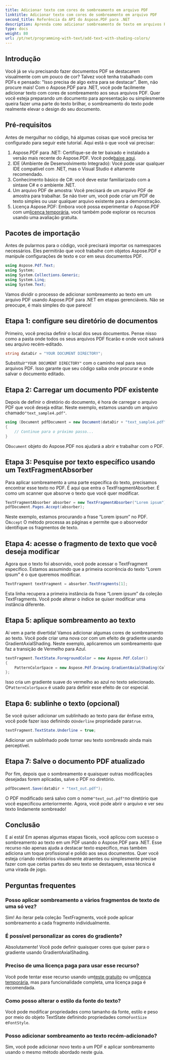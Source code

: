 ```yaml
---
title: Adicionar texto com cores de sombreamento em arquivo PDF
linktitle: Adicionar texto com cores de sombreamento em arquivo PDF
second_title: Referência da API do Aspose.PDF para .NET
description: Aprenda como adicionar sombreamento de texto em arquivos PDF usando Aspose.PDF para .NET com este tutorial passo a passo. Personalize seus documentos com gradientes coloridos.
type: docs
weight: 80
url: /pt/net/programming-with-text/add-text-with-shading-colors/
---
```

## Introdução

Você já se viu precisando fazer documentos PDF se destacarem visualmente com um pouco de cor? Talvez você tenha trabalhado com PDFs e pensado: "Isso precisa de algo extra para se destacar". Bem, não procure mais! Com o Aspose.PDF para .NET, você pode facilmente adicionar texto com cores de sombreamento aos seus arquivos PDF. Quer você esteja preparando um documento para apresentação ou simplesmente queira fazer uma parte do texto brilhar, o sombreamento do texto pode realmente elevar o design do seu documento.

## Pré-requisitos

Antes de mergulhar no código, há algumas coisas que você precisa ter configurado para seguir este tutorial. Aqui está o que você vai precisar:

1.  Aspose.PDF para .NET: Certifique-se de ter baixado e instalado a versão mais recente do Aspose.PDF. Você pode[baixe aqui](https://releases.aspose.com/pdf/net/).
2. IDE (Ambiente de Desenvolvimento Integrado): Você pode usar qualquer IDE compatível com .NET, mas o Visual Studio é altamente recomendado.
3. Conhecimento básico de C#: você deve estar familiarizado com a sintaxe C# e o ambiente .NET.
4. Um arquivo PDF de amostra: Você precisará de um arquivo PDF de amostra para trabalhar. Se não tiver um, você pode criar um PDF de texto simples ou usar qualquer arquivo existente para a demonstração.
5.  Licença Aspose.PDF: Embora você possa experimentar o Aspose.PDF com um[licença temporária](https://purchase.aspose.com/temporary-license/), você também pode explorar os recursos usando uma avaliação gratuita.

## Pacotes de importação

Antes de pularmos para o código, você precisará importar os namespaces necessários. Eles permitirão que você trabalhe com objetos Aspose.PDF e manipule configurações de texto e cor em seus documentos PDF.

```csharp
using Aspose.Pdf.Text;
using System;
using System.Collections.Generic;
using System.Linq;
using System.Text;
```

Vamos dividir o processo de adicionar sombreamento ao texto em um arquivo PDF usando Aspose.PDF para .NET em etapas gerenciáveis. Não se preocupe, é mais simples do que parece!

## Etapa 1: configure seu diretório de documentos

Primeiro, você precisa definir o local dos seus documentos. Pense nisso como a pasta onde todos os seus arquivos PDF ficarão e onde você salvará seu arquivo recém-editado.

```csharp
string dataDir = "YOUR DOCUMENT DIRECTORY";
```

 Substituir`"YOUR DOCUMENT DIRECTORY"` com o caminho real para seus arquivos PDF. Isso garante que seu código saiba onde procurar e onde salvar o documento editado.

## Etapa 2: Carregar um documento PDF existente

Depois de definir o diretório do documento, é hora de carregar o arquivo PDF que você deseja editar. Neste exemplo, estamos usando um arquivo chamado`"text_sample4.pdf"`.

```csharp
using (Document pdfDocument = new Document(dataDir + "text_sample4.pdf"))
{
    // Continue para o próximo passo...
}
```

 O`Document` objeto do Aspose.PDF nos ajudará a abrir e trabalhar com o PDF.

## Etapa 3: Pesquise por texto específico usando um TextFragmentAbsorber

Para aplicar sombreamento a uma parte específica do texto, precisamos encontrar esse texto no PDF. É aqui que entra o TextFragmentAbsorber. É como um scanner que absorve o texto que você quer modificar.

```csharp
TextFragmentAbsorber absorber = new TextFragmentAbsorber("Lorem ipsum");
pdfDocument.Pages.Accept(absorber);
```

 Neste exemplo, estamos procurando a frase “Lorem ipsum” no PDF. O`Accept` O método processa as páginas e permite que o absorvedor identifique os fragmentos de texto.

## Etapa 4: acesse o fragmento de texto que você deseja modificar

Agora que o texto foi absorvido, você pode acessar o TextFragment específico. Estamos assumindo que a primeira ocorrência do texto "Lorem ipsum" é o que queremos modificar.

```csharp
TextFragment textFragment = absorber.TextFragments[1];
```

Esta linha recupera a primeira instância da frase “Lorem ipsum” da coleção TextFragments. Você pode alterar o índice se quiser modificar uma instância diferente.

## Etapa 5: aplique sombreamento ao texto

Aí vem a parte divertida! Vamos adicionar algumas cores de sombreamento ao texto. Você pode criar uma nova cor com um efeito de gradiente usando GradientAxialShading. Neste exemplo, aplicaremos um sombreamento que faz a transição de Vermelho para Azul.

```csharp
textFragment.TextState.ForegroundColor = new Aspose.Pdf.Color()
{
    PatternColorSpace = new Aspose.Pdf.Drawing.GradientAxialShading(Color.Red, Color.Blue)
};
```

 Isso cria um gradiente suave do vermelho ao azul no texto selecionado. O`PatternColorSpace` é usado para definir esse efeito de cor especial.

## Etapa 6: sublinhe o texto (opcional)

 Se você quiser adicionar um sublinhado ao texto para dar ênfase extra, você pode fazer isso definindo o`Underline` propriedade para`true`.

```csharp
textFragment.TextState.Underline = true;
```

Adicionar um sublinhado pode tornar seu texto sombreado ainda mais perceptível.

## Etapa 7: Salve o documento PDF atualizado

Por fim, depois que o sombreamento e quaisquer outras modificações desejadas forem aplicadas, salve o PDF no diretório.

```csharp
pdfDocument.Save(dataDir + "text_out.pdf");
```

 O PDF modificado será salvo com o nome`"text_out.pdf"`no diretório que você especificou anteriormente. Agora, você pode abrir o arquivo e ver seu texto lindamente sombreado!

## Conclusão

E aí está! Em apenas algumas etapas fáceis, você aplicou com sucesso o sombreamento ao texto em um PDF usando o Aspose.PDF para .NET. Esse recurso não apenas ajuda a destacar texto específico, mas também adiciona um toque profissional e polido aos seus documentos. Quer você esteja criando relatórios visualmente atraentes ou simplesmente precise fazer com que certas partes do seu texto se destaquem, essa técnica é uma virada de jogo.


## Perguntas frequentes

### Posso aplicar sombreamento a vários fragmentos de texto de uma só vez?
Sim! Ao iterar pela coleção TextFragments, você pode aplicar sombreamento a cada fragmento individualmente.

### É possível personalizar as cores do gradiente?
Absolutamente! Você pode definir quaisquer cores que quiser para o gradiente usando GradientAxialShading.

### Preciso de uma licença paga para usar esse recurso?
 Você pode tentar esse recurso usando um[teste gratuito](https://releases.aspose.com/) ou um[licença temporária](https://purchase.aspose.com/temporary-license/), mas para funcionalidade completa, uma licença paga é recomendada.

### Como posso alterar o estilo da fonte do texto?
 Você pode modificar propriedades como tamanho da fonte, estilo e peso por meio do objeto TextState definindo propriedades como`FontSize` e`FontStyle`.

### Posso adicionar sombreamento ao texto recém-adicionado?
Sim, você pode adicionar novo texto a um PDF e aplicar sombreamento usando o mesmo método abordado neste guia.